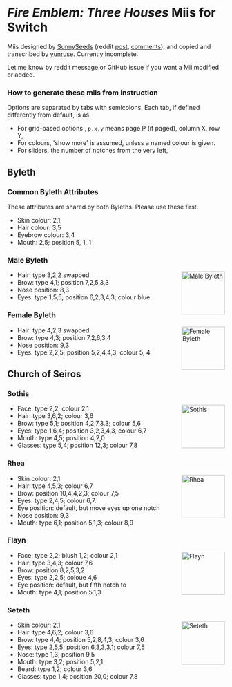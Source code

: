 # *Fire Emblem: Three Houses* Miis for Switch

Miis designed by [SunnySeeds] (reddit [post], [comments]), and copied and transcribed by [yunruse]. Currently incomplete.

Let me know by reddit message or GitHub issue if you want a Mii modified or added.

[SunnySeeds]: https://reddit.com/u/sunnyseeds
[yunruse]: https://reddit.com/u/yunruse
[post]: https://imgur.com/gallery/1w0Wmm0
[comments]: https://www.reddit.com/r/fireemblem/comments/d1huf4

### How to generate these miis from instruction

Options are separated by tabs with semicolons. Each tab, if defined differently from default, is as

  - For grid-based options , `p,x,y` means page P (if paged), column X, row Y,
  - For colours, 'show more' is assumed, unless a named colour is given.
  - For sliders, the number of notches from the very left,



## Byleth

### Common Byleth Attributes

These attributes are shared by both Byleths. Please use these first.

  - Skin colour: 2,1
  - Hair colour: 3,5
  - Eyebrow colour: 3,4
  - Mouth: 2,5; position 5, 1, 1

### Male Byleth

<img src="https://i.imgur.com/UDU7JHd.jpg" alt="Male Byleth" width=100 align=right />

  - Hair: type 3,2,2 swapped
  - Brow: type 4,1; position 7,2,5,3,3
  - Nose position: 8,3
  - Eyes: type 1,5,5; position 6,2,3,4,3; colour blue

### Female Byleth

<img src="https://i.imgur.com/QR1eMtk.jpg" alt="Female Byleth" width=100 align=right />

  - Hair: type 4,2,3 swapped
  - Brow: type 4,3; position 7,2,6,3,4
  - Nose position: 9,3
  - Eyes: type 2,2,5; position 5,2,4,4,3; colour 5, 4

## Church of Seiros

### Sothis

<img src="https://i.imgur.com/vlyVM5e.jpg" alt="Sothis" width=100 align=right />

  - Face: type 2,2; colour 2,1
  - Hair: type 3,6,2; colour 3,6
  - Brow: type 5,1; position 4,2,7,3,3; colour 5,6
  - Eyes: type 1,6,4; position 3,2,3,4,3, colour 6,7
  - Mouth: type 4,5; position 4,2,0
  - Glasses: type 5,4; position 12,3; colour 7,8

### Rhea

<img src="https://i.imgur.com/V6cOHOw.jpg" alt="Rhea" width=100 align=right />

  - Skin colour: 2,1
  - Hair: type 4,5,3; colour 6,7
  - Brow: position 10,4,4,2,3; colour 7,5
  - Eyes: type 2,4,5; colour 6,7.
  - Eye position: default, but move eyes up one notch
  - Nose position: 9,3
  - Mouth: type 6,1; position 5,1,3; colour 8,9

### Flayn

<img src="https://i.imgur.com/Qaviupw.jpg" alt="Flayn" width=100 align=right />

  - Face: type 2,2; blush 1,2; colour 2,1
  - Hair: type 3,4,3; colour 7,6
  - Brow: position 8,2,5,3,2
  - Eyes: type 2,2,5; coloue 4,6
  - Eye position: default, but fifth notch to 
  - Mouth: type 4,1; position 5,1,3

### Seteth

<img src="https://i.imgur.com/foTvXwf.jpg" alt="Seteth" width=100 align=right />

  - Skin colour: 2,1
  - Hair: type 4,6,2; colour 3,6
  - Brow: type 4,4; position 5,2,8,4,3; colour 3,6
  - Eyes: type 2,5,5; position 6,3,3,3,1; colour 7,5
  - Nose: type 1,3; position 9,5
  - Mouth: type 3,2; position 5,2,1
  - Beard: type 1,2; colour 3,6
  - Glasses: type 1,4; position 20,0; colour 7,8
